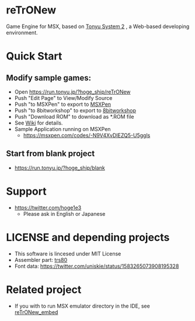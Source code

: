# reTrONew
Game Engine for MSX, based on [Tonyu System 2](https://github.com/hoge1e3/Tonyu2)
, a Web-based developing environment.

# Quick Start

## Modify sample games:

- Open https://run.tonyu.jp/?hoge_ship/reTrONew
- Push "Edit Page" to View/Modify Source
- Push "to MSXPen" to export to [MSXPen](https://msxpen.com/)
- Push "to 8bitworkshop" to export to [8bitworkshop](https://8bitworkshop.com/)
- Push "Download ROM" to download as *.ROM file
- See [Wiki](https://github.com/hoge1e3/reTrONew/wiki) for details.
- Sample Application running on MSXPen
  - https://msxpen.com/codes/-N9V4XvDIEZQ5-U5ggls

## Start from blank project

- https://run.tonyu.jp/?hoge_ship/blank

# Support 

- https://twitter.com/hoge1e3
  - Please ask in English or Japanese

# LICENSE and depending projects

- This software is lincesed under MIT License
- Assembler part: [trs80](https://github.com/lkesteloot/trs80)
- Font data: https://twitter.com/uniskie/status/1583265073908195328

# Related project

- If you with to run MSX emulator directory in the IDE, see [reTrONew_embed](https://github.com/hoge1e3/reTrONew_embed/)
